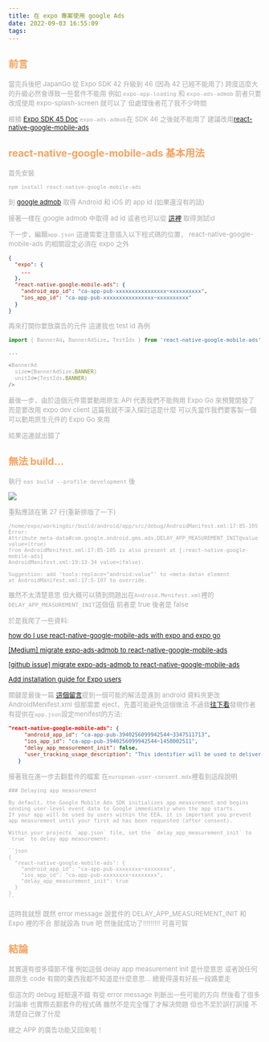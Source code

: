 ```yaml
---
title: 在 expo 專案使用 google Ads
date: 2022-09-03 16:55:09
tags:
---
```


<font size="2" color="#aaa">

## <font color="#f4a261">前言</font>

當完兵後把 JapanGo 從 Expo SDK 42 升級到 46
(因為 42 已經不能用了)
跨度這麼大的升級必然會導致一些套件不能用
例如 `expo-app-loading` 和 `expo-ads-admob`
前者只要改成使用 expo-splash-screen 就可以了
但處理後者花了我不少時間

根據 [Expo SDK 45 Doc](https://docs.expo.dev/versions/v45.0.0/sdk/admob/)
`expo-ads-admob`在 SDK 46 之後就不能用了
建議改用[react-native-google-mobile-ads](https://github.com/invertase/react-native-google-mobile-ads)

## <font color="#f4a261">react-native-google-mobile-ads 基本用法</font>

首先安裝

```bash
npm install react-native-google-mobile-ads
```

到 [google admob](https://admob.google.com/home/?utm_source=sem&utm_medium=text&utm_campaign=2022-admob-apac-apac&utm_content=rsa&gclid=CjwKCAjw9suYBhBIEiwA7iMhNKdrqxpgsuQbieggu-V-cqbNMAPcmpgiaNW3vxAaClmCULfKPOS7gBoC6pMQAvD_BwE&gclsrc=aw.ds) 取得 Android 和 iOS 的 app id (如果還沒有的話)

接著一樣在 google admob 中取得 ad id
或者也可以從 [這裡](https://developers.google.com/admob/android/test-ads) 取得測試id

下一步，編輯`app.json`
這邊需要注意插入以下程式碼的位置，
react-native-google-mobile-ads 的相關設定必須在 expo 之外

```json
{
  "expo": {
    ...
  },
  "react-native-google-mobile-ads": {
    "android_app_id": "ca-app-pub-xxxxxxxxxxxxxxxx~xxxxxxxxxx",
    "ios_app_id": "ca-app-pub-xxxxxxxxxxxxxxxx~xxxxxxxxxx"
  }
}
```

再來打開你要放廣告的元件
這邊我也 test id 為例

```javascript
import { BannerAd, BannerAdSize, TestIds } from 'react-native-google-mobile-ads';

...

<BannerAd
  size={BannerAdSize.BANNER}
  unitId={TestIds.BANNER}
/>
```

最後一步，由於這個元件需要動用原生 API
代表我們不能夠用 Expo Go 來預覽開發了
而是要改用 expo dev client
這篇我就不深入探討這是什麼
可以先當作我們要客製一個可以動用原生元件的 Expo Go 來用

結果這邊就出錯了

## <font color="#f4a261">無法 build...</font>

執行 `eas build --profile development` 後

<img src='error.jpg' />

重點應該在第 27 行(重新排版了一下)

```
/home/expo/workingdir/build/android/app/src/debug/AndroidManifest.xml:17:85-105 Error:
Attribute meta-data#com.google.android.gms.ads.DELAY_APP_MEASUREMENT_INIT@value value=(true) 
from AndroidMenifest.xml:17:85-105 is also present at [:react-native-google-mobile-ads] 
AndroidManifest.xml:19:13-34 value=(false).

Suggestion: add 'tools:replace="android:value"' to <meta-data> element 
at AndroidManifest.xml:17:5-107 to override.
```

雖然不太清楚意思
但大概可以猜到問題出在`Android.Menifest.xml`裡的
`DELAY_APP_MEASUREMENT_INIT`這個值
前者是 true 後者是 false

於是我爬了一些資料:

[how do I use react-native-google-mobile-ads with expo and expo go](https://stackoverflow.com/questions/72337988/how-do-i-use-react-native-google-mobile-ads-with-expo-and-expo-go)

[[Medium] migrate expo-ads-admob to react-native-google-mobile-ads](https://medium.com/react-native-expo/migrate-expo-ads-admob-to-react-native-google-mobile-ads-3747b3a3b75e)

[[github issue] migrate expo-ads-admob to react-native-google-mobile-ads](https://github.com/invertase/react-native-google-mobile-ads/issues/150)

[Add installation guide for Expo users](https://github.com/invertase/react-native-google-mobile-ads/issues/155)

關鍵是最後一篇
[這個留言](https://github.com/invertase/react-native-google-mobile-ads/issues/155#issuecomment-1142400646)提到一個可能的解法是進到 android 資料夾更改 AndroidMenifest.xml 
但那需要 eject，先盡可能避免這個做法
不過我[往下看](https://github.com/invertase/react-native-google-mobile-ads/issues/155#issuecomment-1161686309)發現作者有提供在`app.json`設定menifest的方法:

```json
"react-native-google-mobile-ads": { 
     "android_app_id": "ca-app-pub-3940256099942544~3347511713", 
     "ios_app_id": "ca-app-pub-3940256099942544~1458002511", 
     "delay_app_measurement_init": false, 
     "user_tracking_usage_description": "This identifier will be used to deliver personalized ads to you." 
   } 
```

接著我在進一步去翻套件的檔案
在`european-user-consent.mdx`裡看到這段說明

```
### Delaying app measurement

By default, the Google Mobile Ads SDK initializes app measurement and begins sending user-level event data to Google immediately when the app starts.
If your app will be used by users within the EEA, it is important you prevent app measurement until your first ad has been requested (after consent).

Within your projects `app.json` file, set the `delay_app_measurement_init` to `true` to delay app measurement:

``json
{
  "react-native-google-mobile-ads": {
    "android_app_id": "ca-app-pub-xxxxxxxx~xxxxxxxx",
    "ios_app_id": "ca-app-pub-xxxxxxxx~xxxxxxxx",
    "delay_app_measurement_init": true
  }
}
``
```

這時我就想
既然 error message 說套件的 DELAY_APP_MEASUREMENT_INIT 和 Expo 裡的不合
那就設為 true 吧
然後就成功了!!!!!!!!! 可喜可賀

## <font color="#f4a261">結論</font>

其實還有很多環節不懂
例如這個 delay app measurement init 是什麼意思
或者說任何跟原生 code 有關的東西我都不知道是什麼意思...
總覺得還有好長一段路要走

但這次的 debug 經驗還不錯
有從 error message 判斷出一些可能的方向
然後看了很多討論串
也實際去翻套件的程式碼
雖然不是完全懂了才解決問題
但也不至於誤打誤撞 不清楚自己做了什麼

總之 APP 的廣告功能又回來啦！

